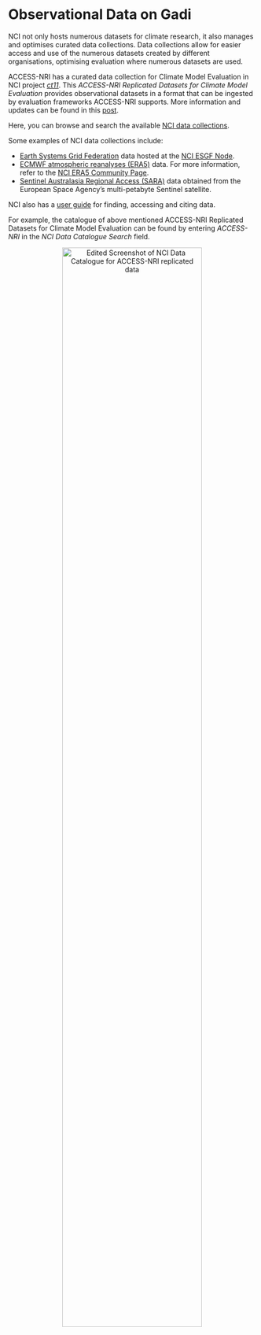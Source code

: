 # Observational Data on Gadi

NCI not only hosts numerous datasets for climate research, it also manages and optimises curated data collections. Data collections allow for easier access and use of the numerous datasets created by different organisations, optimising evaluation where numerous datasets are used.

ACCESS-NRI has a curated data collection for Climate Model Evaluation in NCI project [*ct11*](https://my.nci.org.au/mancini/project/ct11/join). This _ACCESS-NRI Replicated Datasets for Climate Model Evaluation_ provides observational datasets in a format that can be ingested by evaluation frameworks ACCESS-NRI supports. More information and updates can be found in this [post](https://forum.access-hive.org.au/t/official-release-of-the-access-nri-replicated-datasets-for-climate-model-evaluation-nci-data-collection/1661).

Here, you can browse and search the available <a href="https://geonetwork.nci.org.au/" target="_blank">NCI data collections</a>.

<!-- <div class="card-container">
    <a href="https://geonetwork.nci.org.au/" target="_blank" class="vertical-card aspect-ratio2to1">
        <div class="card-image-container">
            <img src="/assets/model_evaluation/logo_nci_data_catalogs.png" alt="NCI Data Collections" class="img-contain white-background"></img>
        </div>
        <div class="card-text-container bold">Search for data here</div>
    </a>
</div> -->

Some examples of NCI data collections include:
<ul>
  <li>
    <a href="https://esgf.llnl.gov/" target="_blank">Earth Systems Grid Federation</a> data hosted at the <a href="https://esgf.nci.org.au/projects/esgf-nci/" target="_blank">NCI ESGF Node</a>.  
  <li>
    <a href="https://www.ecmwf.int/en/forecasts/dataset/ecmwf-reanalysis-v5" target="_blank">ECMWF atmospheric reanalyses (ERA5)</a> data. For more information, refer to the <a href="https://opus.nci.org.au/display/ERA5/ERA5+Community+Home" target="_blank">NCI ERA5 Community Page</a>.
    <li>
    <a href="https://copernicus.nci.org.au/sara.client/#/home" target="_blank">Sentinel Australasia Regional Access (SARA)</a> data obtained from the European Space Agency’s multi-petabyte Sentinel satellite. 
    <br>
</ul>


NCI also has a <a href="https://opus.nci.org.au/display/NDP/Data+Catalogue" target="_blank">user guide</a> for finding, accessing and citing data.

For example, the catalogue of above mentioned ACCESS-NRI Replicated Datasets for Climate Model Evaluation can be found by entering *ACCESS-NRI* in the <i>NCI Data Catalogue Search</i> field.  

<div style="text-align: center;">
    <a href="https://geonetwork.nci.org.au/geonetwork/srv/eng/catalog.search#/metadata/f7199_2480_5432_9703" target="_blank"><img src="../../../assets/model_evaluation/obs_data_ct11.png" alt="Edited Screenshot of NCI Data Catalogue for ACCESS-NRI replicated data" width="75%"/></a>
</div>

<!-- In particular, we want to highlight the Coupled Model Intercomparison Project Phases 6 and 5 that are hosted by NCI as a sponsor of the [Earth System Grid Federation (ESGF)](https://esgf.nci.org.au/projects/esgf-nci/). The ESGF are federated data centres across the globe that enable access to the largest archive of climate data world-wide. This portal allows you to find, select and download data files from the federation. -->